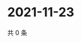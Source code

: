 # 2021-11-23

共 0 条

<!-- BEGIN WEIBO -->
<!-- 最后更新时间 Tue Nov 23 2021 21:20:23 GMT+0800 (China Standard Time) -->

<!-- END WEIBO -->
